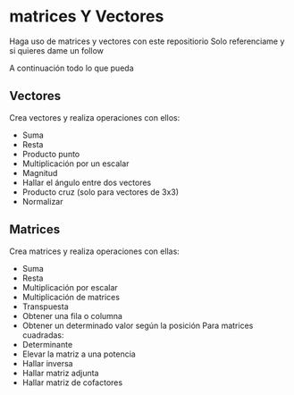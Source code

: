 ﻿# matrices Y Vectores

 Haga uso de matrices y vectores con este repositiorio
 Solo referenciame y si quieres dame un follow

 A continuación todo lo que pueda

## Vectores
Crea vectores y realiza operaciones con ellos:
- Suma
- Resta
- Producto punto
- Multiplicación por un escalar
- Magnitud
- Hallar el ángulo entre dos vectores
- Producto cruz (solo para vectores de 3x3)
- Normalizar

## Matrices
Crea matrices y realiza operaciones con ellas:
- Suma
- Resta
- Multiplicación por escalar 
- Multiplicación de matrices
- Transpuesta
- Obtener una fila o columna
- Obtener un determinado valor según la posición
Para matrices cuadradas:
- Determinante
- Elevar la matriz a una potencia
- Hallar inversa
- Hallar matriz adjunta
- Hallar matriz de cofactores
